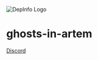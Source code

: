 ![DepInfo Logo](https://i.imgur.com/YxNCV1p.png "DepInfo Logo")

# ghosts-in-artem
[Discord](https://discord.gg/TRVucQt)
